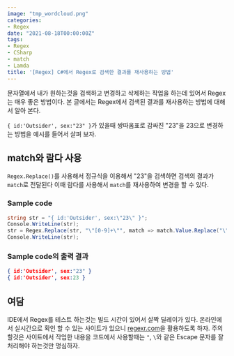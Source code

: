 ```yaml
---
image: "tmp_wordcloud.png"
categories:
- Regex
date: "2021-08-18T00:00:00Z"
tags:
- Regex
- CSharp
- match
- Lamda
title: '[Regex] C#에서 Regex로 검색한 결과를 재사용하는 방법'
---
```


문자열에서 내가 원하는것을 검색하고 변경하고 삭제하는 작업을 하는데 있어서 Regex는 매우 좋은 방법이다. 본 글에서는 Regex에서 검색된 결과를 재사용하는 방법에 대해서 알아 본다.

``` { id:'Outsider', sex:"23" } ```가 있을때 쌍따옴표로 감싸진 "23"을 23으로 변경하는 방법을 예시를 들어서 살펴 보자.

## match와 람다 사용

``` Regex.Replace() ```를 사용해서 정규식을 이용해서 "23"을 검색하면 검색의 결과가 ``` match ```로 전달된다 
이때 람다를 사용해서 ```match```를 재사용하여 변경을 할 수 있다.

### Sample code

```csharp
string str = "{ id:'Outsider', sex:\"23\" }";
Console.WriteLine(str);
str = Regex.Replace(str, "\"[0-9]+\"", match => match.Value.Replace("\"", "")); // 
Console.WriteLine(str);
```

### Sample code의 출력 결과

``` json
{ id:'Outsider', sex:"23" }
{ id:'Outsider', sex:23 }
```

## 여담

IDE에서 Regex를 테스트 하는것는 빌드 시간이 있어서 살짝 딜레이가 있다. 온라인에서 실시간으로 확인 할 수 있는 사이트가 있으니 [regexr.com](https://regexr.com/)을 활용하도록 하자. 주의 할것은 사이트에서 작업한 내용을 코드에서 사용할때는 ```"```, ```\```와 같은 Escape 문자를 잘 처리해야 하는것만 명심하자.